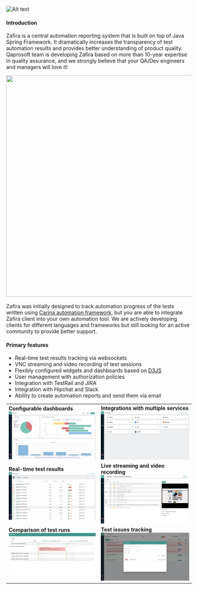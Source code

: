 ![Alt text](img/zafira.png "Zafira Logo")

#### Introduction
Zafira is a central automation reporting system that is built on top of Java Spring Framework. It dramatically increases the transparency of test automation results and provides better understanding of product quality. Qaprosoft team is developing Zafira based on more than 10-year expertise in quality assurance, and we strongly believe that your QA/Dev engineers and managers will love it!

<p align="center">
  <img width="600px" height="600px" src="img/space.png">
</p>

Zafira was initially designed to track automation progress of the tests written using [Carina automation framework](https://github.com/qaprosoft/carina/), but you are able to integrate Zafira client into your own automation tool. We are actively developing clients for different languages and frameworks but still looking for an active community to provide better support. 

#### Primary features
* Real-time test results tracking via websockets
* VNC streaming and video recording of test sessions
* Flexibly configured widgets and dashboards based on [D3JS](https://d3js.org/)
* User management with authorization policies
* Integration with TestRail and JIRA
* Integration with Hipchat and Slack
* Ability to create automation reports and send them via email

<table>
  </tr>
    <td>
      <b>Configurable dashboards</b>
      <img src="img/feature_dashboards.png">
    </td>
    <td>
      <b>Integrations with multiple services</b>
      <img src="img/feature_integrations.png">
    </td>
  </tr>
  </tr>
    <td>
      <b>Real-time test results</b>
      <img src="img/feature_testrun_results.png">
    </td>
    <td>
      <b>Live streaming and video recording</b>
      <img src="img/feature_live_streaming.png">
    </td>
  </tr>
  </tr>
    <td>
      <b>Comparison of test runs</b>
      <img src="img/feature_testruns_comparison.png">
    </td>
    <td>
      <b>Test issues tracking</b>
      <img src="img/feature_test_issues.png">
    </td>
  </tr>
</table>
